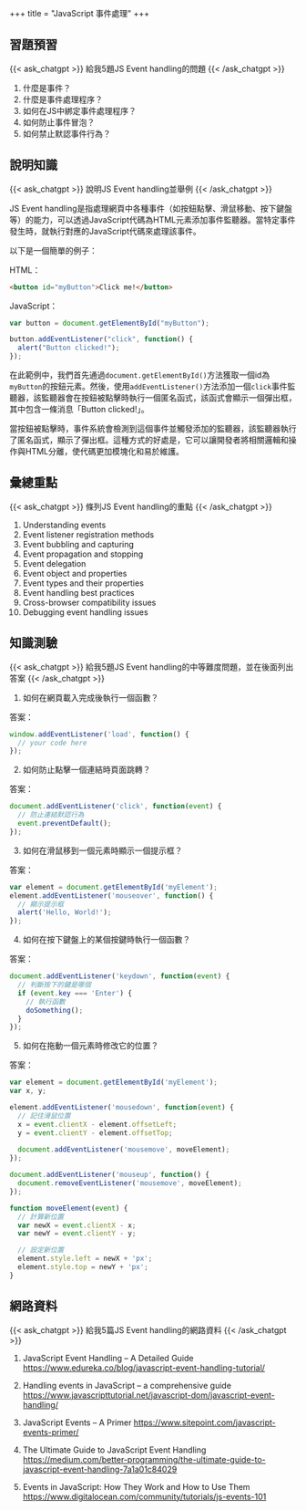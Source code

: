 +++
title = "JavaScript 事件處理"
+++
## 習題預習
{{< ask_chatgpt >}}
給我5題JS Event handling的問題
{{< /ask_chatgpt >}}



1. 什麼是事件？
2. 什麼是事件處理程序？
3. 如何在JS中綁定事件處理程序？
4. 如何防止事件冒泡？
5. 如何禁止默認事件行為？   

## 說明知識
{{< ask_chatgpt >}}
說明JS Event handling並舉例
{{< /ask_chatgpt >}}



JS Event handling是指處理網頁中各種事件（如按鈕點擊、滑鼠移動、按下鍵盤等）的能力，可以透過JavaScript代碼為HTML元素添加事件監聽器。當特定事件發生時，就執行對應的JavaScript代碼來處理該事件。

以下是一個簡單的例子：

HTML：

```html
<button id="myButton">Click me!</button>
```

JavaScript：

```javascript
var button = document.getElementById("myButton");

button.addEventListener("click", function() {
  alert("Button clicked!");
});
```

在此範例中，我們首先通過`document.getElementById()`方法獲取一個id為`myButton`的按鈕元素。然後，使用`addEventListener()`方法添加一個`click`事件監聽器，該監聽器會在按鈕被點擊時執行一個匿名函式，該函式會顯示一個彈出框，其中包含一條消息「Button clicked!」。

當按鈕被點擊時，事件系統會檢測到這個事件並觸發添加的監聽器，該監聽器執行了匿名函式，顯示了彈出框。這種方式的好處是，它可以讓開發者將相關邏輯和操作與HTML分離，使代碼更加模塊化和易於維護。   

## 彙總重點
{{< ask_chatgpt >}}
條列JS Event handling的重點
{{< /ask_chatgpt >}}



1. Understanding events
2. Event listener registration methods
3. Event bubbling and capturing
4. Event propagation and stopping
5. Event delegation
6. Event object and properties
7. Event types and their properties
8. Event handling best practices
9. Cross-browser compatibility issues
10. Debugging event handling issues   

## 知識測驗
{{< ask_chatgpt >}}
給我5題JS Event handling的中等難度問題，並在後面列出答案
{{< /ask_chatgpt >}}



1. 如何在網頁載入完成後執行一個函數？

答案：

```js
window.addEventListener('load', function() {
  // your code here
});
```

2. 如何防止點擊一個連結時頁面跳轉？

答案：

```js
document.addEventListener('click', function(event) {
  // 防止連結默認行為
  event.preventDefault();
});
```

3. 如何在滑鼠移到一個元素時顯示一個提示框？

答案：

```js
var element = document.getElementById('myElement');
element.addEventListener('mouseover', function() {
  // 顯示提示框
  alert('Hello, World!');
});
```

4. 如何在按下鍵盤上的某個按鍵時執行一個函數？

答案：

```js
document.addEventListener('keydown', function(event) {
  // 判斷按下的鍵是哪個
  if (event.key === 'Enter') {
    // 執行函數
    doSomething();
  }
});
```

5. 如何在拖動一個元素時修改它的位置？

答案：

```js
var element = document.getElementById('myElement');
var x, y;

element.addEventListener('mousedown', function(event) {
  // 記住滑鼠位置
  x = event.clientX - element.offsetLeft;
  y = event.clientY - element.offsetTop;
  
  document.addEventListener('mousemove', moveElement);
});

document.addEventListener('mouseup', function() {
  document.removeEventListener('mousemove', moveElement);
});

function moveElement(event) {
  // 計算新位置
  var newX = event.clientX - x;
  var newY = event.clientY - y;

  // 設定新位置
  element.style.left = newX + 'px';
  element.style.top = newY + 'px';
}
```   

## 網路資料
{{< ask_chatgpt >}}
給我5篇JS Event handling的網路資料
{{< /ask_chatgpt >}}



1. JavaScript Event Handling – A Detailed Guide
https://www.edureka.co/blog/javascript-event-handling-tutorial/

2. Handling events in JavaScript – a comprehensive guide
https://www.javascripttutorial.net/javascript-dom/javascript-event-handling/

3. JavaScript Events – A Primer
https://www.sitepoint.com/javascript-events-primer/

4. The Ultimate Guide to JavaScript Event Handling
https://medium.com/better-programming/the-ultimate-guide-to-javascript-event-handling-7a1a01c84029

5. Events in JavaScript: How They Work and How to Use Them
https://www.digitalocean.com/community/tutorials/js-events-101   

